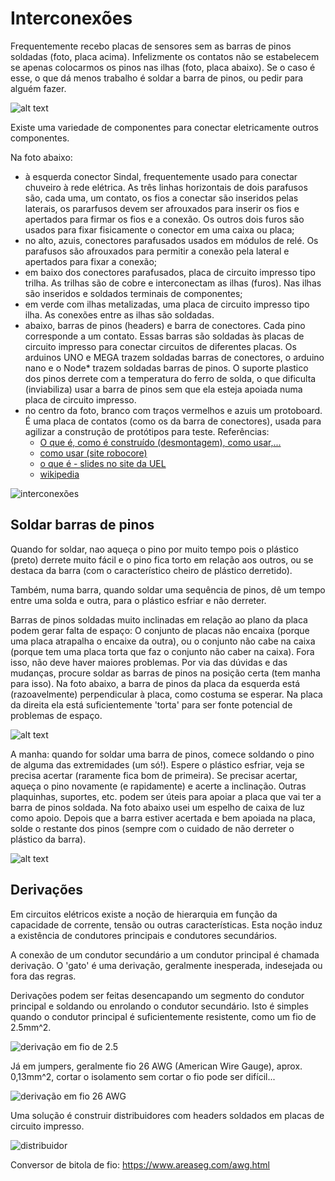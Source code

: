 # Interconexões

Frequentemente recebo placas de sensores sem as barras de pinos soldadas (foto, placa acima). Infelizmente os contatos não se estabelecem se apenas colocarmos os pinos nas ilhas (foto, placa abaixo). Se o caso é esse, o que dá menos trabalho é soldar a barra de pinos, ou pedir para alguém fazer.

![alt text](h2.jpg)

Existe uma variedade de componentes para conectar eletricamente outros componentes.

Na foto abaixo: 

- à esquerda conector Sindal, frequentemente usado para conectar chuveiro à rede elétrica. As três linhas horizontais de dois parafusos são, cada uma, um contato, os fios a conectar são inseridos pelas laterais, os pararfusos devem ser afrouxados para inserir os fios e apertados para firmar os fios e a conexão. Os outros dois furos são usados para fixar fisicamente o conector em uma caixa ou placa;
- no alto, azuis, conectores parafusados usados em módulos de relé. Os parafusos são afrouxados para permitir a conexão pela lateral e apertados para fixar a conexão;
- em baixo dos conectores parafusados, placa de circuito impresso tipo trilha. As trilhas são de cobre e interconectam as ilhas (furos). Nas ilhas são inseridos e soldados terminais de componentes;
- em verde com ilhas metalizadas, uma placa de circuito impresso tipo ilha. As conexões entre as ilhas são soldadas.
- abaixo, barras de pinos (headers) e barra de conectores. Cada pino corresponde a um contato. Essas barras são soldadas às placas de circuito impresso para conectar circuitos de diferentes placas. Os arduinos UNO e MEGA trazem soldadas barras de conectores, o arduino nano e o Node* trazem soldadas barras de pinos. O suporte plastico dos pinos derrete com a temperatura do ferro de solda, o que dificulta (inviabiliza) usar a barra de pinos sem que ela esteja apoiada numa placa de circuito impresso.
- no centro da foto, branco com traços vermelhos e azuis um protoboard. É uma placa de contatos (como os da barra de conectores), usada para agilizar a construção de protótipos para teste. Referências:
    - [O que é, como é construído (desmontagem), como usar,...](https://portal.vidadesilicio.com.br/protoboard/)
    - [como usar (site robocore)](https://www.robocore.net/tutoriais/como-utilizar-uma-protoboard)
    - [o que é - slides no site da UEL](http://www.uel.br/pessoal/ernesto/arduino/00_Protoboard.pdf)
    - [wikipedia](https://pt.wikipedia.org/wiki/Placa_de_Ensaio)

![interconexões](IMG_20201017_121308263.jpg)

## Soldar barras de pinos

Quando for soldar, nao aqueça o pino por muito tempo pois o plástico (preto) derrete muito fácil e o pino fica torto em relação aos outros, ou se destaca da barra (com o característico cheiro de plástico derretido).

Também, numa barra, quando soldar uma sequência de pinos, dê um tempo entre uma solda e outra, para o plástico esfriar e não derreter.

Barras de pinos soldadas muito inclinadas em relação ao plano da placa podem gerar falta de espaço: O conjunto de placas não encaixa (porque uma placa atrapalha o encaixe da outra), ou o conjunto não cabe na caixa (porque tem uma placa torta que faz o conjunto não caber na caixa). Fora isso, não deve haver maiores problemas. Por via das dúvidas e das mudanças, procure soldar as barras de pinos na posição certa (tem manha para isso). Na foto abaixo, a barra de pinos da placa da esquerda está (razoavelmente) perpendicular à placa, como costuma se esperar. Na placa da direita ela está suficientemente 'torta' para ser fonte potencial de problemas de espaço.

![alt text](torto.jpg)

A manha: quando for soldar uma barra de pinos, comece soldando o pino de alguma das extremidades (um só!). Espere o plástico esfriar, veja se precisa acertar (raramente fica bom de primeira). Se precisar acertar, aqueça o pino novamente (e rapidamente) e acerte a inclinação. Outras plaquinhas, suportes, etc. podem ser úteis para apoiar a placa que vai ter a barra de pinos soldada. Na foto abaixo usei um espelho de caixa de luz como apoio. Depois que a barra estiver acertada e bem apoiada na placa, solde o restante dos pinos (sempre com o cuidado de não derreter o plástico da barra).

![alt text](apoio.jpg)


## Derivações

Em circuitos elétricos existe a noção de hierarquia em função da capacidade de corrente, tensão ou outras características. Esta noção induz a existência de condutores principais e condutores secundários. 

A conexão de um condutor secundário a um condutor principal é chamada derivação. O 'gato' é uma derivação, geralmente inesperada, indesejada ou fora das regras.

Derivações podem ser feitas desencapando um segmento do condutor principal e soldando ou enrolando o condutor secundário. Isto é simples quando o condutor principal é suficientemente resistente, como um fio de 2.5mm^2.

![derivação em fio de 2.5](/projetos/ControlarTomadaPelaInternet/IMG_20201011_162053124.jpg)

Já em jumpers, geralmente fio 26 AWG (American Wire Gauge), aprox. 0,13mm^2, cortar o isolamento sem cortar o fio pode ser difícil...

![derivação em fio 26 AWG](/projetos/ControlarTomadaPelaInternet/IMG_20201012_153949868.jpg)

Uma solução é construir distribuidores com headers soldados em placas de circuito impresso.

![distribuidor](/projetos/ControlarTomadaPelaInternet/IMG_20201012_154010890.jpg)

Conversor de bitola de fio: <https://www.areaseg.com/awg.html>

